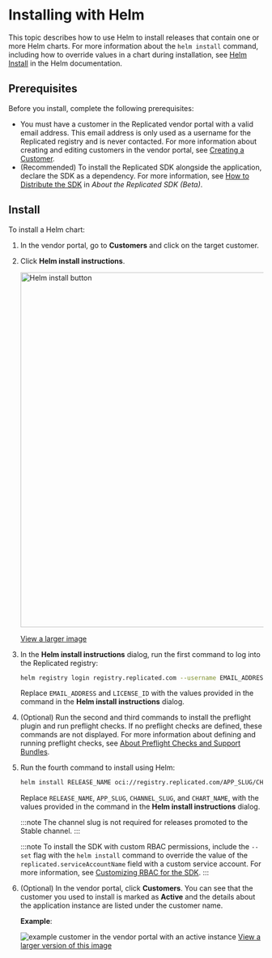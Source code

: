 # Installing with Helm

This topic describes how to use Helm to install releases that contain one or more Helm charts. For more information about the `helm install` command, including how to override values in a chart during installation, see [Helm Install](https://helm.sh/docs/helm/helm_install/) in the Helm documentation.

## Prerequisites

Before you install, complete the following prerequisites:

* You must have a customer in the Replicated vendor portal with a valid email address. This email address is only used as a username for the Replicated registry and is never contacted. For more information about creating and editing customers in the vendor portal, see [Creating a Customer](/vendor/releases-creating-customer).
* (Recommended) To install the Replicated SDK alongside the application, declare the SDK as a dependency. For more information, see [How to Distribute the SDK](replicated-sdk-overview#how-to-distribute-the-sdk) in _About the Replicated SDK (Beta)_.

## Install

To install a Helm chart:

1. In the vendor portal, go to **Customers** and click on the target customer.

1. Click **Helm install instructions**.

   <img alt="Helm install button" src="/images/helm-install-button.png" width="700px"/>

   [View a larger image](/images/helm-install-button.png)

1. In the **Helm install instructions** dialog, run the first command to log into the Replicated registry:

   ```bash
   helm registry login registry.replicated.com --username EMAIL_ADDRESS --password LICENSE_ID
   ```
   Replace `EMAIL_ADDRESS` and `LICENSE_ID` with the values provided in the command in the **Helm install instructions** dialog.

1. (Optional) Run the second and third commands to install the preflight plugin and run preflight checks. If no preflight checks are defined, these commands are not displayed. For more information about defining and running preflight checks, see [About Preflight Checks and Support Bundles](preflight-support-bundle-about).

1. Run the fourth command to install using Helm:

    ```bash
    helm install RELEASE_NAME oci://registry.replicated.com/APP_SLUG/CHANNEL_SLUG/CHART_NAME
    ```
    Replace `RELEASE_NAME`, `APP_SLUG`, `CHANNEL_SLUG`, and `CHART_NAME`, with the values provided in the command in the **Helm install instructions** dialog.

    :::note
    The channel slug is not required for releases promoted to the Stable channel.
    :::

    :::note
    To install the SDK with custom RBAC permissions, include the `--set` flag with the `helm install` command to override the value of the `replicated.serviceAccountName` field with a custom service account. For more information, see [Customizing RBAC for the SDK](/vendor/replicated-sdk-rbac).
    :::

1. (Optional) In the vendor portal, click **Customers**. You can see that the customer you used to install is marked as **Active** and the details about the application instance are listed under the customer name. 

   **Example**:

   ![example customer in the vendor portal with an active instance](/images/sdk-customer-active-example.png)
   [View a larger version of this image](/images/sdk-customer-active-example.png)